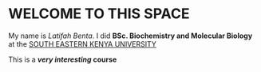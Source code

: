 # WELCOME TO THIS SPACE
My name is *Latifah Benta*. I did **BSc. Biochemistry and Molecular Biology** at the [SOUTH EASTERN KENYA UNIVERSITY](https://www.seku.ac.ke)

This is a **_very interesting_ course** 
